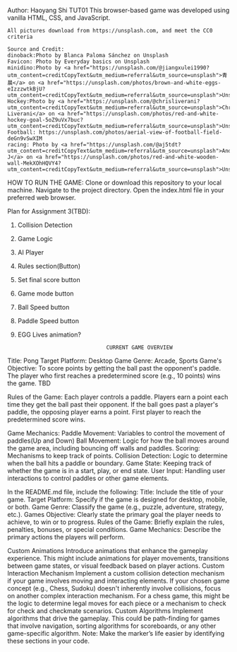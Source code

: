 Author: Haoyang Shi
TUT01
This browser-based game was developed using vanilla HTML, CSS, and JavaScript.

    All pictures download from https://unsplash.com, and meet the CC0 criteria

    Source and Credit:
    dinoback:Photo by Blanca Paloma Sánchez on Unsplash
    Favicon: Photo by Everyday basics on Unsplash
    minidino:Photo by <a href="https://unsplash.com/@jiangxulei1990?utm_content=creditCopyText&utm_medium=referral&utm_source=unsplash">青 晨</a> on <a href="https://unsplash.com/photos/brown-and-white-eggs-eIzzzwtkBjU?utm_content=creditCopyText&utm_medium=referral&utm_source=unsplash">Unsplash</a>  
    Hockey:Photo by <a href="https://unsplash.com/@chrisliverani?utm_content=creditCopyText&utm_medium=referral&utm_source=unsplash">Chris Liverani</a> on <a href="https://unsplash.com/photos/red-and-white-hockey-goal-5oZ9uVx7buc?utm_content=creditCopyText&utm_medium=referral&utm_source=unsplash">Unsplash</a>
    Football: https://unsplash.com/photos/aerial-view-of-football-field-deGn9vSwXIM
    racing: Photo by <a href="https://unsplash.com/@aj5tdt?utm_content=creditCopyText&utm_medium=referral&utm_source=unsplash">Anders J</a> on <a href="https://unsplash.com/photos/red-and-white-wooden-wall-MekXOhHQVY4?utm_content=creditCopyText&utm_medium=referral&utm_source=unsplash">Unsplash</a>



HOW TO RUN THE GAME:
Clone or download this repository to your local machine.
Navigate to the project directory.
Open the index.html file in your preferred web browser.



Plan for Assignment 3(TBD):
1. Collision Detection
2. Game Logic
3. AI Player
4. Rules section(Button)
5. Set final score button
6. Game mode button
7. Ball Speed button
8. Paddle Speed button
9.  EGG Lives animation?




                                    CURRENT GAME OVERVIEW



Title: Pong
Target Platform: Desktop 
Game Genre: Arcade, Sports
Game's Objective: To score points by getting the ball past the opponent's paddle. 
The player who first reaches a predetermined score (e.g., 10 points) wins the game. TBD

Rules of the Game:
Each player controls a paddle.
Players earn a point each time they get the ball past their opponent.
If the ball goes past a player's paddle, the opposing player earns a point.
First player to reach the predetermined score wins.

Game Mechanics:
Paddle Movement: Variables to control the movement of paddles(Up and Down)
Ball Movement: Logic for how the ball moves around the game area, including bouncing off walls and paddles.
Scoring: Mechanisms to keep track of points.
Collision Detection: Logic to determine when the ball hits a paddle or boundary.
Game State: Keeping track of whether the game is in a start, play, or end state.
User Input: Handling user interactions to control paddles or other game elements.


In the README.md file, include the following:
Title: Include the title of your game.
Target Platform: Specify if the game is designed for desktop, mobile, or both.
Game Genre: Classify the game (e.g., puzzle, adventure, strategy, etc.).
Games Objective: Clearly state the primary goal the player needs to achieve, to win or to progress.
Rules of the Game: Briefly explain the rules, penalties, bonuses, or special conditions.
Game Mechanics: Describe the primary actions the players will perform.



Custom Animations
Introduce animations that enhance the gameplay experience. This might include animations for player movements, transitions between game states, or visual feedback based on player actions.
Custom Interaction Mechanism
Implement a custom collision detection mechanism if your game involves moving and interacting elements. If your chosen game concept (e.g., Chess, Sudoku) doesn't inherently involve collisions, focus on another complex interaction mechanism. For a chess game, this might be the logic to determine legal moves for each piece or a mechanism to check for check and checkmate scenarios.
Custom Algorithms
Implement algorithms that drive the gameplay. This could be path-finding for games that involve navigation, sorting algorithms for scoreboards, or any other game-specific algorithm.
Note: Make the marker’s life easier by identifying these sections in your code.